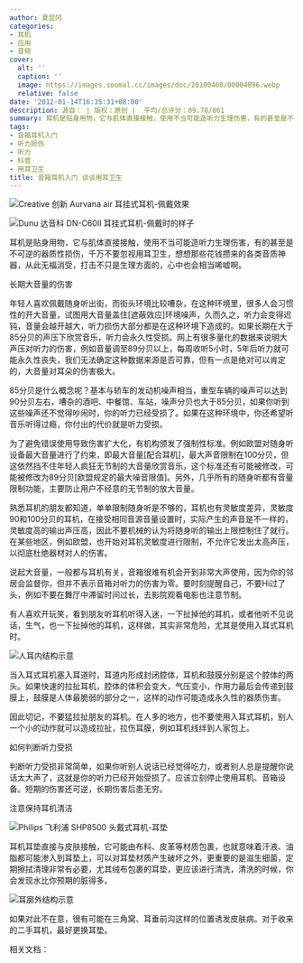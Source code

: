 ```yaml
---
author: 夏昆冈
categories:
- 耳机
- 应用
- 音频
cover:
  alt: ''
  caption: ''
  image: https://images.soomal.cc/images/doc/20100408/00004896.webp
  relative: false
date: '2012-01-14T16:35:31+08:00'
description: 源自： | 版权：原创 |  平均/总评分：09.78/861
summary: 耳机是贴身用物，它与肌体直接接触，使用不当可能造听力生理伤害，有的甚至是不可逆的器质性损伤，千万不要忽视用耳卫生，想想那些花钱攒来的各类音质神器，从此无福消受，打击不只是生理方面的，心中也会相当唏嘘啊。在某些地区，例如欧盟，也开始对耳机灵敏度进行限制，不允许它发出太高声压，以彻底杜绝器材对人的伤害。
tags:
- 音箱耳机入门
- 听力损伤
- 听力
- 科普
- 用耳卫生
title: 音箱耳机入门 谈谈用耳卫生
---
```


![Creative 创新 Aurvana air 耳挂式耳机-佩戴效果](https://images.soomal.cc/images/doc/20100408/00004896.webp)



![Dunu 达音科 DN-C60II 耳挂式耳机-佩戴时的样子](https://images.soomal.cc/images/doc/20111209/00015375.webp)



耳机是贴身用物，它与肌体直接接触，使用不当可能造听力生理伤害，有的甚至是不可逆的器质性损伤，千万不要忽视用耳卫生，想想那些花钱攒来的各类音质神器，从此无福消受，打击不只是生理方面的，心中也会相当唏嘘啊。



长期大音量的伤害



年轻人喜欢佩戴随身听出街，而街头环境比较嘈杂，在这种环境里，很多人会习惯性的开大音量，试图用大音量盖住[遮蔽效应]环境噪声，久而久之，听力会变得迟钝，音量会越开越大，听力损伤大部分都是在这种环境下造成的。如果长期在大于85分贝的声压下欣赏音乐，听力会永久性受损。网上有很多量化的数据来说明大声压对听力的伤害，例如音量调至89分贝以上，每周收听5小时，5年后听力就可能永久性丧失，我们无法确定这种数据来源是否可靠，但有一点是绝对可以肯定的，大音量对耳朵的伤害极大。



85分贝是什么概念呢？基本与轿车的发动机噪声相当，重型车辆的噪声可以达到90分贝左右，嘈杂的酒吧、中餐馆、车站，噪声分贝也大于85分贝，如果你听到这些噪声还不觉得吵闹时，你的听力已经受损了。如果在这种环境中，你还希望听音乐听得过瘾，你付出的代价就是听力受损。



为了避免错误使用导致伤害扩大化，有机构颁发了强制性标准。例如欧盟对随身听设备最大音量进行了约束，即最大音量[配合耳机]，最大声音限制在100分贝，但这依然挡不住年轻人疯狂无节制的大音量欣赏音乐，这个标准还有可能被修改，可能被修改为89分贝[欧盟规定的最大噪音限值]。另外，几乎所有的随身听都有音量限制功能，主要防止用户不经意的无节制的放大音量。



熟悉耳机的朋友都知道，单单限制随身听是不够的，耳机也有灵敏度差异，灵敏度90和100分贝的耳机，在接受相同音源音量设置时，实际产生的声音是不一样的，灵敏度高的输出声压高，因此不要机械的认为将随身听的输出上限控制住了就行。在某些地区，例如欧盟，也开始对耳机灵敏度进行限制，不允许它发出太高声压，以彻底杜绝器材对人的伤害。



说起大音量，一般都与耳机有关，音箱很难有机会开到非常大声使用，因为你的邻居会监督你，但并不表示音箱对听力的伤害为零。要时刻提醒自己，不要Hi过了头，例如不要在舞厅中滞留时间过长，去影院观看电影也注意节制。



有人喜欢开玩笑，看到朋友听耳机听得入迷，一下扯掉他的耳机，或者他听不见说话，生气，也一下扯掉他的耳机，这样做，其实非常危险，尤其是使用入耳式耳机时。



![人耳内结构示意](https://images.soomal.cc/images/doc/20090418/00001127.webp)



当入耳式耳机塞入耳道时，耳道内形成封闭腔体，耳机和鼓膜分别是这个腔体的两头。如果快速的拉扯耳机，腔体的体积会变大，气压变小，作用力最后会传递到鼓膜上，鼓膜是人体最脆弱的部分之一，这样的动作可能造成永久性的器质伤害。



因此切记，不要猛拉扯朋友的耳机。在人多的地方，也不要使用入耳式耳机，别人一个小的动作就可以造成拉扯，拉伤耳膜，例如耳机线绊到人家包上。



如何判断听力受损



判断听力受损非常简单，如果你听别人说话已经觉得吃力，或者别人总是提醒你说话太大声了，这就是你的听力已经开始受损了。应该立刻停止使用耳机、音箱设备。短期的伤害还可逆，长期伤害后患无穷。



注意保持耳机清洁



![Philips 飞利浦 SHP8500 头戴式耳机-耳垫](https://images.soomal.cc/images/doc/20110820/00012882.webp)



耳机耳垫直接与皮肤接触，它可能由布料、皮革等材质包裹，也就意味着汗液、油脂都可能渗入到耳垫上，可以对耳垫材质产生破坏之外，更重要的是滋生细菌，定期擦拭清理非常有必要，尤其绒布包裹的耳垫，更应该进行清洗，清洗的时候，你会发现水比你预期的脏得多。



![耳廓外结构示意](https://images.soomal.cc/images/doc/20090418/00001126.webp)



如果对此不在意，很有可能在三角窝、耳垂前沟这样的位置诱发皮肤病。对于收来的二手耳机，最好更换耳垫。



相关文档：